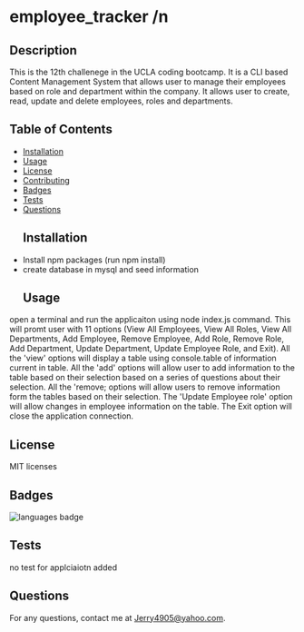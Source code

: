  # employee_tracker /n
 
 
  ## Description 
 This is the 12th challenege in the UCLA coding bootcamp. It is a CLI based Content Management System that allows user to manage their employees based on role and department within the company. It allows user to create, read, update and delete employees, roles and departments. 
  ## Table of Contents 
* [Installation](#Installation)
* [Usage](#Usage)
* [License](#License)
* [Contributing](#Contributing)
* [Badges](#Badges)
* [Tests](#Tests)
* [Questions](#Questions)
  ## Installation 
* Install npm packages (run npm install)
* create database in mysql and seed information
  ## Usage 
 open a terminal and run the applicaiton using node index.js command. This will promt user with 11 options (View All Employees, View All Roles, View All Departments, Add Employee, Remove Employee, Add Role, Remove Role, Add Department, Update Department, Update Employee Role, and Exit). All the 'view' options will display a table using console.table of information current in table. All the 'add' options will allow user to add information to the table based on their selection based on a series of questions about their selection. All the 'remove; options will allow users to remove information form the tables based on their selection. The 'Update Employee role' option will allow changes in employee information on the table. The Exit option will close the application connection. 
  ## License 
 MIT licenses
  
  ## Badges 
 ![languages badge](https://img.shields.io/github/languages/top/Jerry4905/employee_tracker)
  ## Tests 
 no test for applciaiotn added
  ## Questions 
 For any questions, contact me at [Jerry4905@yahoo.com](mailto:Jerry4905@yahoo.com).
